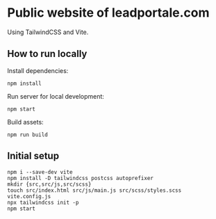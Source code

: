 # Public website of leadportale.com

Using TailwindCSS and Vite.

## How to run locally

Install dependencies:

```shell
npm install
```

Run server for local development:

```shell
npm start
```

Build assets:

```shell
npm run build
```

## Initial setup

    npm i --save-dev vite
    npm install -D tailwindcss postcss autoprefixer
    mkdir {src,src/js,src/scss}
    touch src/index.html src/js/main.js src/scss/styles.scss vite.config.js
    npx tailwindcss init -p
    npm start
